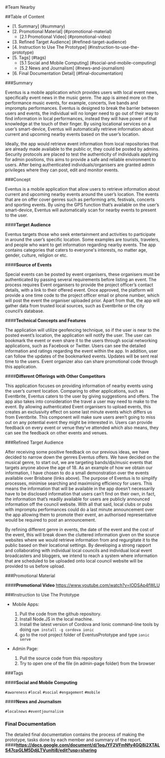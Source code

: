 #Team Nearby

##Table of Content
* [1. Summary] (#summary)
* [2. Promotional Material] (#promotional-material)
   * [2.1 Promotional Video] (#promotional-video)
* [3. Refined Target Audience] (#refined-target-audience)
* [4. Instruction to Use The Prototype] (#instruction-to-use-the-prototype)
* [5. Tags] (#tags)
   * [5.1 Social and Mobile Computing] (#social-and-mobile-computing)
   * [5.2 News and Journalism] (#news-and-journalism)
* [6. Final Documentation Detail] (#final-documentation)


###Summary

Eventus is a mobile application which provides users with local event news, specifically event news in the music genre. The app is aimed more on the performance music events, for example, concerts, live bands and impromptu performances. Eventus is designed to break the barrier between users and events, the individual will no longer need to go out of their way to find information in local performances, instead they will have power of that knowledge at the touch of their finger. By using locational services on a user’s smart-device, Eventus will automatically retrieve information about current and upcoming nearby events based on the user’s location.


Ideally, the app would retrieve event information from local repositories that are already made available to the public or, they could be posted by admins. Security protocols are placed to test the authenticity of individuals applying for admin positions, this aims to provide a safe and reliable environment to users. After being authenticated individuals/organisers are granted admin privileges where they can post, edit and monitor events.  


###Concept

Eventus is a mobile application that allow users to retrieve information about current and upcoming nearby events around the user’s location. The events that are on offer cover genres such as performing arts, festivals, concerts and sporting events. By using the GPS function that’s available on the user’s smart-device, Eventus will automatically scan for nearby events to present to the user. 

####**Target Audience**

Eventus targets those who seek entertainment and activities to participate in around the user’s specific location. Some examples are tourists, travelers, and people who want to get information regarding nearby events. The app contains categories that caters to everyone's interests, no matter age, gender, culture, religion or etc.

####**Source of Events**

Special events can be posted by event organisers, these organisers must be authenticated by passing several requirements before listing an event. The process requires Event organisers to provide the project officer’s contact details, with a link to their offered event. Once approved, the platform will provide a one time code to the project officer email or phone number, which will post the event the organiser uploaded prior. Apart from that, the app will gather data from trusted local sources, such as Eventbrite or the city council’s database.

####**Technical Concepts and Features**

The application will utilize geofencing technique, so if the user is near to the posted event’s location, the application will notify the user. The user can bookmark the event or even share it to the users through social networking applications, such as Facebook or Twitter. Users can see the detailed information and ratings regarding the event within the app. In addition, user can follow the updates of the bookmarked events. Updates will be sent real time to the users. Event organizer also can share promotional code through this application.  

####**Different Offerings with Other Competitors**

This application focuses on providing information of nearby events using the user’s current location. Comparing to other applications, such as Eventbrite, Eventus caters to the user by giving suggestions and offers. The app also takes into consideration the travel a user may need to make to the event. By allowing authenticated Event organisers to upload events, this creates an exclusivity effect on some last minute events which differs us from Eventbrite. This component will make sure users aren’t going to miss out on any potential event they might be interested in. Users can provide feedback on every event or venue they’ve attended which also means, they can see the feedback on other events and venues.

###Refined Target Audience

After receiving some positive feedback on our previous ideas, we have decided to narrow down the genres Eventus offers. We have decided on the musical genre, to start out, we are targeting bands/djs/music events that targets anyone above the age of 18. As an example of how we obtain our information, I have chosen to do a small demonstration over the events available over Brisbane (links above). The purpose of Eventus is to simplify processes, minimise searching and maximising efficiency for users. This means the information that will be available in the app doesn’t necessarily have to be disclosed information that users can’t find on their own, in fact, the information that’s readily available for users are publicly announced information off the council website. With all that said, local clubs or pubs with impromptu performances could do a last minute announcement over the app allowing them to promote their event, an authorised representative would be required to post an announcement. 


By refining different genre in events, the date of the event and the cost of the event, this will break down the cluttered information given on the source websites where we would retrieve information from and regurgitate it to the public based on their locational settings. By developing a strong rapport and collaborating with individual local councils and individual local event broadcasters and bloggers, we intend to reach a system where information that are scheduled to be uploaded onto local council website will be provided to us before upload.


###Promotional Material

####**Promotional Video**
https://www.youtube.com/watch?v=IODSAp4fWLU


###Instruction to Use The Prototype

* Mobile Apps:
  1. Pull the code from the github repository. 
  2. Install Node.JS in the local machine.
  3. Install the latest version of Cordova and Ionic command-line tools
     by doing `npm install -g cordova ionic`
  4. go to the root project folder of EventusPrototype and type `ionic serve`

* Admin Page:
  1. Pull the source code from this repository 
  2. Try to open one of the file (in admin-page folder) from the browser



###Tags

####**Social and Mobile Computing**

`#awareness`
`#local`
`#social`
`#engagement`
`#mobile`

####**News and Journalism**

`#localnews`
`#eventjournalism`

### Final Documentation

The detailed final documentation contains the process of making the prototype, tasks done by each member and summary of the report.
####**https://docs.google.com/document/d/1oqJYF2VFmNfy4GQ8i2XTALS47cpGLM5DdjLTVunIti8/edit?usp=sharing**














